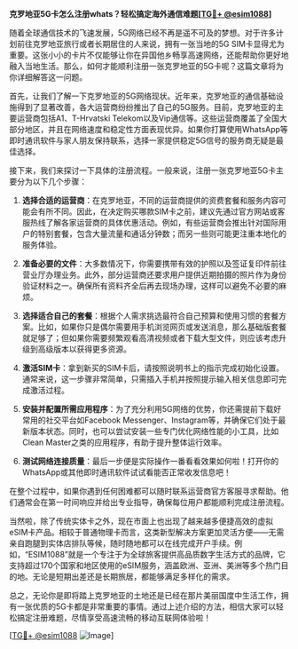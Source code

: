 **克罗地亚5G卡怎么注册whats？轻松搞定海外通信难题[[TG💪+ @esim1088](https://t.me/s/esim1088)]**

随着全球通信技术的飞速发展，5G网络已经不再是遥不可及的梦想。对于许多计划前往克罗地亚旅行或者长期居住的人来说，拥有一张当地的5G SIM卡显得尤为重要。这张小小的卡片不仅能够让你在异国他乡畅享高速网络，还能帮助你更好地融入当地生活。那么，如何才能顺利注册一张克罗地亚的5G卡呢？这篇文章将为你详细解答这一问题。

首先，让我们了解一下克罗地亚的5G网络现状。近年来，克罗地亚的通信基础设施得到了显著改善，各大运营商纷纷推出了自己的5G服务。目前，克罗地亚的主要运营商包括A1、T-Hrvatski Telekom以及Vip通信等。这些运营商覆盖了全国大部分地区，并且在网络速度和稳定性方面表现优异。如果你打算使用WhatsApp等即时通讯软件与家人朋友保持联系，选择一家提供稳定5G信号的服务商无疑是最佳选择。

接下来，我们来探讨一下具体的注册流程。一般来说，注册一张克罗地亚5G卡主要分为以下几个步骤：

1. **选择合适的运营商**：在克罗地亚，不同的运营商提供的资费套餐和服务内容可能会有所不同。因此，在决定购买哪款SIM卡之前，建议先通过官方网站或客服热线了解各家运营商的具体优惠活动。例如，有些运营商会推出针对国际用户的特别套餐，包含大量流量和通话分钟数；而另一些则可能更注重本地化的服务体验。

2. **准备必要的文件**：大多数情况下，你需要携带有效的护照以及签证复印件前往营业厅办理业务。此外，部分运营商还要求用户提供近期拍摄的照片作为身份验证材料之一。确保所有资料齐全后再去现场办理，这样可以避免不必要的麻烦。

3. **选择适合自己的套餐**：根据个人需求挑选最符合自己预算和使用习惯的套餐方案。比如，如果你只是偶尔需要用手机浏览网页或发送消息，那么基础版套餐就足够了；但如果你需要频繁观看高清视频或者下载大型文件，则应该考虑升级到高级版本以获得更多资源。

4. **激活SIM卡**：拿到新买的SIM卡后，请按照说明书上的指示完成初始化设置。通常来说，这一步骤非常简单，只需插入手机并按照提示输入相关信息即可完成激活过程。

5. **安装并配置所需应用程序**：为了充分利用5G网络的优势，你还需提前下载好常用的社交平台如Facebook Messenger、Instagram等，并确保它们处于最新版本状态。同时，也可以尝试安装一些专门优化网络性能的小工具，比如Clean Master之类的应用程序，有助于提升整体运行效率。

6. **测试网络连接质量**：最后一步便是实际操作一番看看效果如何啦！打开你的WhatsApp或其他即时通讯软件试试看能否正常收发信息吧！

在整个过程中，如果你遇到任何困难都可以随时联系运营商官方客服寻求帮助。他们通常会在第一时间响应并给出专业指导，确保每位用户都能顺利完成注册流程。

当然啦，除了传统实体卡之外，现在市面上也出现了越来越多便捷高效的虚拟eSIM卡产品。相较于普通物理卡而言，这类新型解决方案更加灵活方便——无需亲自跑腿到实体店排队等候，随时随地都可以在线完成开户手续。例如，“ESIM1088”就是一个专注于为全球旅客提供高品质数字生活方式的品牌，它支持超过170个国家和地区使用的eSIM服务，涵盖欧洲、亚洲、美洲等多个热门目的地。无论是短期出差还是长期旅居，都能够满足多样化的需求。

总之，无论你是即将踏上克罗地亚的土地还是已经在那片美丽国度中生活工作，拥有一张优质的5G卡都是非常重要的事情。通过上述介绍的方法，相信大家可以轻松搞定注册难题，尽情享受高速流畅的移动互联网体验啦！

[[TG💪+ @esim1088](https://t.me/s/esim1088) ![Image](https://i.postimg.cc/4NQfJmqS/Snipaste-2025-05-13-00-14-12.png)]